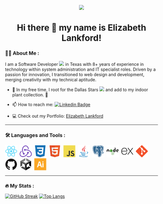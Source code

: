 
<div id="header" align="center">
  <img src="https://media.giphy.com/media/v1.Y2lkPTc5MGI3NjExNHB1azJ1aDBjOWFxYWY0MGF5OHNuN256OWQ1Nm05NThldmZmb3l3NyZlcD12MV9pbnRlcm5hbF9naWZfYnlfaWQmY3Q9Zw/du3J3cXyzhj75IOgvA/giphy.gif" width="100"/>
</div>

<h1 align="center">
  Hi there 👋 my name is Elizabeth Lankford!
</h1>

### 👩‍💻 About Me :
I am a Software Developer <img src="https://media.giphy.com/media/WUlplcMpOCEmTGBtBW/giphy.gif" width="30"> in Texas with 8+ years of experience in technology within system administration and IT specialist roles. Driven by a passion for innovation, I transitioned to web design and development, merging creativity with my technical aptitude. 

- 🏒 In my free time, I root for the Dallas Stars <img src="https://media.giphy.com/media/v1.Y2lkPTc5MGI3NjExZ2JxZnI1ZzV2dnphY3U1ZXZpcTdleHhmOXgybGVxbnJpaGRpNWpudSZlcD12MV9pbnRlcm5hbF9naWZfYnlfaWQmY3Q9Zw/dQAqfIetnd27uLgRlP/giphy.gif" width="40"> and add to my indoor plant collection. :seedling:

- 📫 How to reach me: [![Linkedin Badge](https://img.shields.io/badge/-Elizabeth_Lankford-blue?style=flat&logo=Linkedin&logoColor=white)](https://www.linkedin.com/in/elizabethlankford/)
  
- 💻 Check out my Portfolio: [Elizabeth Lankford](https://elizabeth-lankford.com/)

---

### :hammer_and_wrench: Languages and Tools :
<div>
  <img src="https://github.com/devicons/devicon/blob/master/icons/react/react-original.svg" title="React" alt="React" width="40" height="40"/>&nbsp;
  <img src="https://github.com/devicons/devicon/blob/master/icons/redux/redux-original.svg" title="Redux" alt="Redux " width="40" height="40"/>&nbsp;
  <img src="https://github.com/devicons/devicon/blob/master/icons/css3/css3-plain.svg"  title="CSS3" alt="CSS" width="40" height="40"/>&nbsp;
  <img src="https://github.com/devicons/devicon/blob/master/icons/html5/html5-original.svg" title="HTML5" alt="HTML" width="40" height="40"/>&nbsp;
  <img src="https://github.com/devicons/devicon/blob/master/icons/javascript/javascript-original.svg" title="JavaScript" alt="JavaScript" width="40" height="40"/>&nbsp;
  <img src="https://github.com/devicons/devicon/blob/master/icons/java/java-original.svg" title="Java" alt="Java" width="40" height="40"/>&nbsp;
  <img src="https://github.com/devicons/devicon/blob/master/icons/postgresql/postgresql-plain.svg" title="Postgresql"  alt="Postgresql" width="40" height="40"/>&nbsp;
  <img src="https://github.com/devicons/devicon/blob/master/icons/nodejs/nodejs-original-wordmark.svg" title="NodeJS" alt="NodeJS" width="40" height="40"/>&nbsp;
  <img src="https://github.com/devicons/devicon/blob/master/icons/express/express-original.svg" title="ExpressJS" alt="ExpressJS" width="40" height="40"/>&nbsp;
  <img src="https://github.com/devicons/devicon/blob/master/icons/git/git-original.svg" title="Git" **alt="Git" width="40" height="40"/>&nbsp;
  <img src="https://github.com/devicons/devicon/blob/master/icons/github/github-original.svg" title="GitHub" **alt="GitHub" width="40" height="40"/>&nbsp;
  <img src="https://github.com/devicons/devicon/blob/master/icons/unity/unity-original.svg" title="Unity" **alt="Unity" width="40" height="40"/>&nbsp;
  <img src="https://github.com/devicons/devicon/blob/master/icons/illustrator/illustrator-plain.svg" title="Illustrator" alt="Illustrator" width="40" height="40"/>
</div>

---

### :fire: My Stats :
[![GitHub Streak](https://streak-stats.demolab.com?user=ElizabethLankford&theme=prussian&exclude_days=Sun%2CSat)](https://git.io/streak-stats)
[![Top Langs](https://github-readme-stats.vercel.app/api/top-langs/?username=ElizabethLankford&layout=compact&theme=prussian)](https://github.com/anuraghazra/github-readme-stats)

<!--
**ElizabethLankford/ElizabethLankford** is a ✨ _special_ ✨ repository because its `README.md` (this file) appears on your GitHub profile.

Here are some ideas to get you started:

- 🔭 I’m currently working on ...
- 🌱 I’m currently learning ...
- 👯 I’m looking to collaborate on ...
- 🤔 I’m looking for help with ...
- 💬 Ask me about ...
- 📫 How to reach me: ...
- 😄 Pronouns: ...
- ⚡ Fun fact: ...
-->
